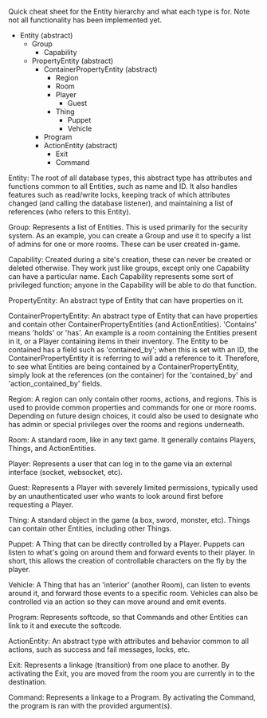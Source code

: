 Quick cheat sheet for the Entity hierarchy and what each type is for.  Note not all functionality has been implemented yet.

* Entity (abstract)
  * Group
    * Capability
  * PropertyEntity (abstract)
    * ContainerPropertyEntity (abstract)
      * Region
      * Room
      * Player
        * Guest
      * Thing
        * Puppet
        * Vehicle
    * Program
    * ActionEntity (abstract)
      * Exit
      * Command
      
Entity:  The root of all database types, this abstract type has attributes and functions common to all Entities, such as name and ID.  It also handles features such as read/write locks, keeping track of which attributes changed (and calling the database listener), and maintaining a list of references (who refers to this Entity).

Group:  Represents a list of Entities.  This is used primarily for the security system.  As an example, you can create a Group and use it to specify a list of admins for one or more rooms.  These can be user created in-game.

Capability:  Created during a site's creation, these can never be created or deleted otherwise.  They work just like groups, except only one Capability can have a particular name.  Each Capability represents some sort of privileged function; anyone in the Capability will be able to do that function.

PropertyEntity:  An abstract type of Entity that can have properties on it.

ContainerPropertyEntity:  An abstract type of Entity that can have properties and contain other ContainerPropertyEntities (and ActionEntities).  'Contains' means 'holds' or 'has'.  An example is a room containing the Entities present in it, or a Player containing items in their inventory.  The Entity to be contained has a field such as 'contained_by'; when this is set with an ID, the ContainerPropertyEntity it is referring to will add a reference to it.  Therefore, to see what Entities are being contained by a ContainerPropertyEntity, simply look at the references (on the container) for the 'contained_by' and 'action_contained_by' fields.

Region:  A region can only contain other rooms, actions, and regions.  This is used to provide common properties and commands for one or more rooms.  Depending on future design choices, it could also be used to designate who has admin or special privileges over the rooms and regions underneath.

Room:  A standard room, like in any text game.  It generally contains Players, Things, and ActionEntities.

Player:  Represents a user that can log in to the game via an external interface (socket, websocket, etc).

Guest:  Represents a Player with severely limited permissions, typically used by an unauthenticated user who wants to look around first before requesting a Player.

Thing:  A standard object in the game (a box, sword, monster, etc).  Things can contain other Entities, including other Things.

Puppet:  A Thing that can be directly controlled by a Player.  Puppets can listen to what's going on around them and forward events to their player.  In short, this allows the creation of controllable characters on the fly by the player.

Vehicle:  A Thing that has an 'interior' (another Room), can listen to events around it, and forward those events to a specific room.  Vehicles can also be controlled via an action so they can move around and emit events.

Program:  Represents softcode, so that Commands and other Entities can link to it and execute the softcode.

ActionEntity:  An abstract type with attributes and behavior common to all actions, such as success and fail messages, locks, etc.

Exit:  Represents a linkage (transition) from one place to another.  By activating the Exit, you are moved from the room you are currently in to the destination.

Command:  Represents a linkage to a Program.  By activating the Command, the program is ran with the provided argument(s).

